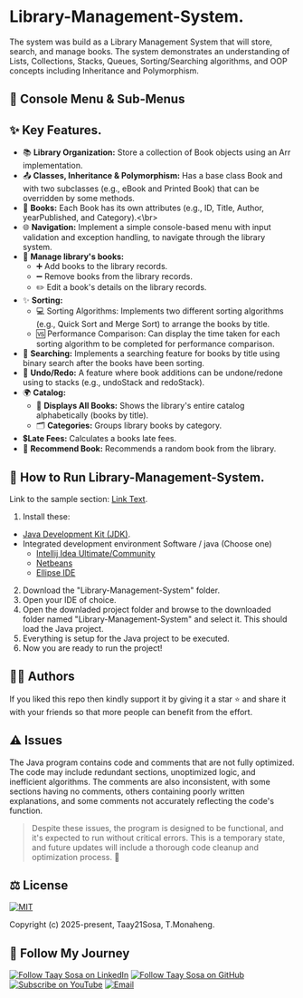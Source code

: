 # Library-Management-System.
The system was build as a Library Management System that will store, search, and manage books. The system demonstrates an understanding of Lists, Collections, Stacks, Queues, Sorting/Searching algorithms, and OOP concepts including Inheritance and Polymorphism.

## 🔑 Console Menu & Sub-Menus

## ✨ Key Features.
- 📚 **Library Organization:** Store a collection of Book objects using an Arr<List> implementation. 
- 📤 **Classes, Inheritance & Polymorphism:** Has a base class Book and with two subclasses (e.g., eBook and Printed Book) that can be overridden by some methods.
- 📜 **Books:** Each Book has its own attributes (e.g., ID, Title, Author, yearPublished, and Category).<\br>
- 🌐 **Navigation:** Implement a simple console-based menu with input validation and exception handling, to navigate through the library system.
- 💼 **Manage library's books:**
  - ➕ Add books to the library records.
  - ➖ Remove books from the library records.
  - ✏️ Edit a book's details on the library records.
- ✨ **Sorting:**
  - 💻 Sorting Algorithms: Implements two different sorting algorithms (e.g., Quick Sort and Merge Sort) to arrange the books by title.
  - 🆚 Performance Comparison: Can display the time taken for each sorting algorithm to be completed for performance comparison.
- 🧠 **Searching:** Implements a searching feature for books by title using binary search after the books have been sorting.
- 🔄 **Undo/Redo:** A feature where book additions can be undone/redone using to stacks (e.g., undoStack and redoStack).
- 🌍 **Catalog:**
  - 📖 **Displays All Books:** Shows the library's entire catalog alphabetically (books by title).
  - 🗂️ **Categories:** Groups library books by category.
- 💲**Late Fees:** Calculates a books late fees.
- 🎲 **Recommend Book:** Recommends a random book from the library.

## 🚀 How to Run Library-Management-System.
Link to the sample section: [Link Text](#sample-section).
1. Install these:
  - [Java Development Kit (JDK)](https://www.oracle.com/africa/java/technologies/downloads/).
  - Integrated development environment Software / java (Choose one)
    - [Intellij Idea Ultimate/Community](https://lp.jetbrains.com/intellij-idea-promo/?source=google&medium=cpc&campaign=EMEA_en_AFRICA_IDEA_Branded&term=intellij%20idea&content=693349187736&gad_source=1&gad_campaignid=9736964638&gbraid=0AAAAADloJzhiU-Ux6ZhORL6v-jCaVJ6Th&gclid=EAIaIQobChMIjLiMooHxjwMVxIBQBh3DLAeuEAAYASAAEgL9lfD_BwE)
    - [Netbeans](https://netbeans.apache.org/front/main/index.html)
    - [Ellipse IDE](https://eclipseide.org/)
2. Download the "Library-Management-System" folder.
3. Open your IDE of choice.
4. Open the downladed project folder and browse to the downloaded folder named "Library-Management-System" and select it. This should load the Java project.
5. Everything is setup for the Java project to be executed.
6. Now you are ready to run the project!

## 👨‍💻 Authors

If you liked this repo then kindly support it by giving it a star ⭐ and share it with your friends so that more people can benefit from the effort.

## ⚠️ Issues
The Java program contains code and comments that are not fully optimized. The code may include redundant sections, unoptimized logic, and inefficient algorithms. The comments are also inconsistent, with some sections having no comments, others containing poorly written explanations, and some comments not accurately reflecting the code's function. 
> Despite these issues, the program is designed to be functional, and it's expected to run without critical errors. This is a temporary state, and future updates will include a thorough code cleanup and optimization process. 🧹

## ⚖️ License
[![MIT](https://img.shields.io/cocoapods/l/AFNetworking.svg?style=style&label=License&maxAge=2592000)](../master/LICENSE)

Copyright (c) 2025-present, Taay21Sosa, T.Monaheng.

## 🤝 Follow My Journey
<p align="left">
  <a href="https://www.linkedin.com"><img title="Follow Taay Sosa on LinkedIn" src="https://img.shields.io/badge/LinkedIn-0077B5?style=for-the-badge&logo=linkedin&logoColor=white"/></a>
  <a href="https://github.com"><img title="Follow Taay Sosa on GitHub" src="https://img.shields.io/badge/GitHub-100000?style=for-the-badge&logo=github&logoColor=white"/></a>
  <a href="https://www.youtube.com"><img title="Subscribe on YouTube" src="https://img.shields.io/badge/YouTube-FF0000?style=for-the-badge&logo=youtube&logoColor=white"/></a> 
  <a href="https://www.gmail.com"><img title="Email" src="https://img.shields.io/badge/Gmail-D14836?style=for-the-badge&logo=gmail&logoColor=white"/></a>
</p>
